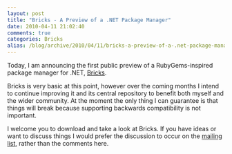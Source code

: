 ```yaml
---
layout: post
title: "Bricks - A Preview of a .NET Package Manager"
date: 2010-04-11 21:02:40
comments: true
categories: Bricks
alias: /blog/archive/2010/04/11/bricks-a-preview-of-a-.net-package-manager.aspx
---
```


Today, I am announcing the first public preview of a RubyGems-inspired package manager for .NET, [Bricks][1].

Bricks is very basic at this point, however over the coming months I intend to continue improving it and its central repository to benefit
both myself and the wider community. At the moment the only thing I can guarantee is that things will break because supporting backwards
compatibility is not important.

I welcome you to download and take a look at Bricks. If you have ideas or want to discuss things I would prefer the discussion to occur on
the [mailing list][2], rather than the comments here.

[1]: http://bricksproject.org/
[2]: http://groups.google.com/group/bricks-devel
